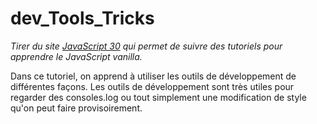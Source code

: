 # dev_Tools_Tricks

*Tirer du site [JavaScript 30](https://javascript30.com/) qui permet de suivre des tutoriels pour apprendre le JavaScript vanilla.*

Dans ce tutoriel, on apprend à utiliser les outils de développement de différentes façons. Les outils de développement sont très utiles pour regarder des consoles.log ou tout simplement une modification de style qu'on peut faire provisoirement. 



